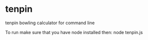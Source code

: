 tenpin
======

tenpin bowling calculator for command line

To run make sure that you have node installed then:
node tenpin.js
